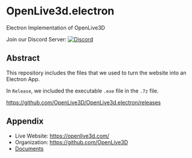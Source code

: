 # OpenLive3d.electron

Electron Implementation of OpenLive3D

Join our Discord Server: [![Discord](https://badgen.net/badge/icon/discord?icon=discord&label)](https://discord.gg/pGPY5Jfhvz)


## Abstract

This repository includes the files that we used to turn the website into an Electron App.

In `Release`, we included the executable `.exe` file in the `.7z` file.

https://github.com/OpenLive3D/OpenLive3d.electron/releases


## Appendix

 - Live Website: https://openlive3d.com/
 - Organization: https://github.com/OpenLive3D
 - [Documents](https://github.com/OpenLive3D/OpenLive3D.document)

